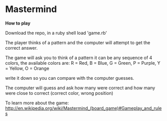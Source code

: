 Mastermind
==========

**How to play**

Download the repo, in a ruby shell load 'game.rb'

The player thinks of a pattern and the computer will attempt to get the correct answer.

The game will ask you to think of a pattern it can be any sequence of 4 colors, the available colors are: 
R = Red, 
B = Blue,
G = Green,
P = Purple,
Y = Yellow,
O = Orange

write it down so you can compare with the computer guesses.

The computer will guess and ask how many were correct and how many were close to correct (correct color, wrong position)

To learn more about the game:
http://en.wikipedia.org/wiki/Mastermind_(board_game)#Gameplay_and_rules
